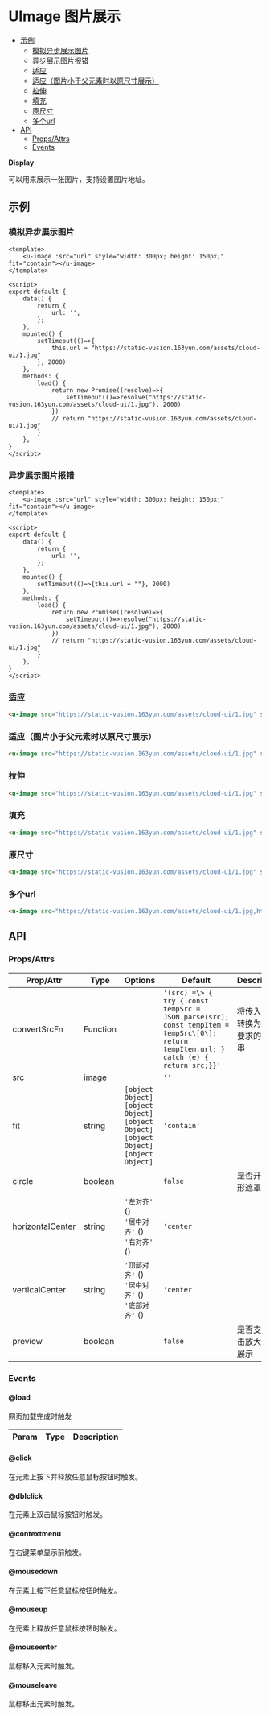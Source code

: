 <!-- 该 README.md 根据 api.yaml 和 docs/*.md 自动生成，为了方便在 GitHub 和 NPM 上查阅。如需修改，请查看源文件 -->

# UImage 图片展示

- [示例](#示例)
    - [模拟异步展示图片](#模拟异步展示图片)
    - [异步展示图片报错](#异步展示图片报错)
    - [适应](#适应)
    - [适应（图片小于父元素时以原尺寸展示）](#适应图片小于父元素时以原尺寸展示)
    - [拉伸](#拉伸)
    - [填充](#填充)
    - [原尺寸](#原尺寸)
    - [多个url](#多个url)
- [API]()
    - [Props/Attrs](#propsattrs)
    - [Events](#events)

**Display**

可以用来展示一张图片，支持设置图片地址。

## 示例
### 模拟异步展示图片
```vue
<template>
    <u-image :src="url" style="width: 300px; height: 150px;" fit="contain"></u-image>
</template>

<script>
export default {
    data() {
        return {
            url: '',
        };
    },
    mounted() {
        setTimeout(()=>{
            this.url = "https://static-vusion.163yun.com/assets/cloud-ui/1.jpg"
        }, 2000)
    },
    methods: {
        load() {
            return new Promise((resolve)=>{
                setTimeout(()=>resolve("https://static-vusion.163yun.com/assets/cloud-ui/1.jpg"), 2000)
            })
            // return "https://static-vusion.163yun.com/assets/cloud-ui/1.jpg"
        }
    },
}
</script>
```
### 异步展示图片报错

```vue
<template>
    <u-image :src="url" style="width: 300px; height: 150px;" fit="contain"></u-image>
</template>

<script>
export default {
    data() {
        return {
            url: '',
        };
    },
    mounted() {
        setTimeout(()=>{this.url = ""}, 2000)
    },
    methods: {
        load() {
            return new Promise((resolve)=>{
                setTimeout(()=>resolve("https://static-vusion.163yun.com/assets/cloud-ui/1.jpg"), 2000)
            })
            // return "https://static-vusion.163yun.com/assets/cloud-ui/1.jpg"
        }
    },
}
</script>
```
### 适应

``` html
<u-image src="https://static-vusion.163yun.com/assets/cloud-ui/1.jpg" style="width: 300px; height: 150px;" fit="contain"></u-image>
```

### 适应（图片小于父元素时以原尺寸展示）

``` html
<u-image src="https://static-vusion.163yun.com/assets/cloud-ui/1.jpg" style="width: 300px; height: 150px;" fit="scale-down"></u-image>
```

### 拉伸

``` html
<u-image src="https://static-vusion.163yun.com/assets/cloud-ui/1.jpg" style="width: 300px; height: 150px;" fit="fill"></u-image>
```

### 填充

``` html
<u-image src="https://static-vusion.163yun.com/assets/cloud-ui/1.jpg" style="width: 300px; height: 150px;" fit="cover"></u-image>
```

### 原尺寸

``` html
<u-image src="https://static-vusion.163yun.com/assets/cloud-ui/1.jpg" style="width: 300px; height: 150px;" fit="none"></u-image>
```
### 多个url

``` html
<u-image src="https://static-vusion.163yun.com/assets/cloud-ui/1.jpg,https://static-vusion.163yun.com/assets/cloud-ui/1.jpg,https://static-vusion.163yun.com/assets/cloud-ui/1.jpg" style="width: 300px; height: 150px;" fit="none"></u-image>
```

## API
### Props/Attrs

| Prop/Attr | Type | Options | Default | Description |
| --------- | ---- | ------- | ------- | ----------- |
| convertSrcFn | Function |  | `'(src) =\> {  try { const tempSrc = JSON.parse(src); const tempItem = tempSrc\[0\]; return tempItem.url; } catch (e) { return src;}}'` | 将传入的src转换为符合要求的字符串 |
| src | image |  | `''` |  |
| fit | string | `[object Object]`<br/>`[object Object]`<br/>`[object Object]`<br/>`[object Object]`<br/>`[object Object]` | `'contain'` |  |
| circle | boolean |  | `false` | 是否开启圆形遮罩 |
| horizontalCenter | string | `'左对齐'` ()<br/>`'居中对齐'` ()<br/>`'右对齐'` () | `'center'` |  |
| verticalCenter | string | `'顶部对齐'` ()<br/>`'居中对齐'` ()<br/>`'底部对齐'` () | `'center'` |  |
| preview | boolean |  | `false` | 是否支持点击放大全屏展示 |

### Events

#### @load

网页加载完成时触发

| Param | Type | Description |
| ----- | ---- | ----------- |

#### @click

在元素上按下并释放任意鼠标按钮时触发。

#### @dblclick

在元素上双击鼠标按钮时触发。

#### @contextmenu

在右键菜单显示前触发。

#### @mousedown

在元素上按下任意鼠标按钮时触发。

#### @mouseup

在元素上释放任意鼠标按钮时触发。

#### @mouseenter

鼠标移入元素时触发。

#### @mouseleave

鼠标移出元素时触发。

